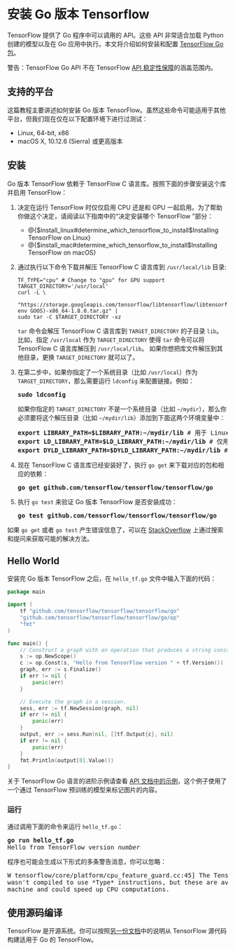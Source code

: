 # 安装 Go 版本 Tensorflow

TensorFlow 提供了 Go 程序中可以调用的 API。这些 API 非常适合加载 Python 创建的模型以及在 Go 应用中执行。本文将介绍如何安装和配置 [TensorFlow Go 包](https://godoc.org/github.com/tensorflow/tensorflow/tensorflow/go)。

警告：TensorFlow Go API 不在 TensorFlow [API 稳定性保障](https://www.tensorflow.org/programmers_guide/version_semantics)的涵盖范围内。

## 支持的平台

这篇教程主要讲述如何安装 Go 版本 TensorFlow。虽然这些命令可能适用于其他平台，但我们现在仅在以下配置环境下进行过测试：

  * Linux, 64-bit, x86
  * macOS X, 10.12.6 (Sierra) 或更高版本

## 安装

Go 版本 TensorFlow 依赖于 TensorFlow C 语言库。按照下面的步骤安装这个库并启用 TensorFlow：

  1. 决定在运行 TensorFlow 时仅仅启用 CPU 还是和 GPU 一起启用。为了帮助你做这个决定，请阅读以下指南中的“决定安装哪个 TensorFlow ”部分：

     * @{$install_linux#determine_which_tensorflow_to_install$Installing TensorFlow on Linux}
     * @{$install_mac#determine_which_tensorflow_to_install$Installing TensorFlow on macOS}

  2. 通过执行以下命令下载并解压 TensorFlow C 语言库到 `/usr/local/lib` 目录:

         TF_TYPE="cpu" # Change to "gpu" for GPU support
         TARGET_DIRECTORY='/usr/local'
         curl -L \
           "https://storage.googleapis.com/tensorflow/libtensorflow/libtensorflow-${TF_TYPE}-$(go env GOOS)-x86_64-1.8.0.tar.gz" |
         sudo tar -C $TARGET_DIRECTORY -xz

     `tar` 命令会解压 TensorFlow C 语言库到 `TARGET_DIRECTORY` 的子目录 `lib`。比如，指定 `/usr/local` 作为 `TARGET_DIRECTORY` 使得 `tar` 命令可以将 TensorFlow C 语言库解压到 `/usr/local/lib`。
     如果你想把库文件解压到其他目录，更换 `TARGET_DIRECTORY` 就可以了。

  3. 在第二步中，如果你指定了一个系统目录（比如 `/usr/local`）作为 `TARGET_DIRECTORY`，那么需要运行 `ldconfig` 来配置链接。例如：

     <pre><b>sudo ldconfig</b></pre>

     如果你指定的 `TARGET_DIRECTORY` 不是一个系统目录（比如 `~/mydir`），那么你必须要将这个解压目录（比如 `~/mydir/lib`）添加到下面这两个环境变量中：

     <pre>
     <b>export LIBRARY_PATH=$LIBRARY_PATH:~/mydir/lib</b> # 用于 Linux 和 macOS X
     <b>export LD_LIBRARY_PATH=$LD_LIBRARY_PATH:~/mydir/lib</b> # 仅用于 Linux
     <b>export DYLD_LIBRARY_PATH=$DYLD_LIBRARY_PATH:~/mydir/lib</b> # 仅用于 macOS</pre>

  4. 现在 TensorFlow C 语言库已经安装好了，执行 `go get` 来下载对应的包和相应的依赖：

     <pre><b>go get github.com/tensorflow/tensorflow/tensorflow/go</b></pre>

  5. 执行 `go test` 来验证 Go 版本 TensorFlow 是否安装成功： 

     <pre><b>go test github.com/tensorflow/tensorflow/tensorflow/go</b></pre>

如果 `go get` 或者 `go test` 产生错误信息了，可以在 [StackOverflow](http://www.stackoverflow.com/questions/tagged/tensorflow) 上通过搜索和提问来获取可能的解决方法。


## Hello World

安装完 Go 版本 TensorFlow 之后，在 `hello_tf.go` 文件中输入下面的代码：

```go
package main

import (
	tf "github.com/tensorflow/tensorflow/tensorflow/go"
	"github.com/tensorflow/tensorflow/tensorflow/go/op"
	"fmt"
)

func main() {
	// Construct a graph with an operation that produces a string constant.
	s := op.NewScope()
	c := op.Const(s, "Hello from TensorFlow version " + tf.Version())
	graph, err := s.Finalize()
	if err != nil {
		panic(err)
	}

	// Execute the graph in a session.
	sess, err := tf.NewSession(graph, nil)
	if err != nil {
		panic(err)
	}
	output, err := sess.Run(nil, []tf.Output{c}, nil)
	if err != nil {
		panic(err)
	}
	fmt.Println(output[0].Value())
}
```

关于 TensorFlow Go 语言的进阶示例请查看 [API 文档中的示例](https://godoc.org/github.com/tensorflow/tensorflow/tensorflow/go#ex-package)，这个例子使用了一个通过 TensorFlow 预训练的模型来标记图片的内容。

### 运行

通过调用下面的命令来运行 `hello_tf.go`：

<pre><b>go run hello_tf.go</b>
Hello from TensorFlow version <i>number</i></pre>

程序也可能会生成以下形式的多条警告消息，你可以忽略：

<pre>W tensorflow/core/platform/cpu_feature_guard.cc:45] The TensorFlow library
wasn't compiled to use *Type* instructions, but these are available on your
machine and could speed up CPU computations.</pre>


## 使用源码编译

TensorFlow 是开源系统。你可以按照[另一份文档](https://github.com/tensorflow/tensorflow/blob/master/tensorflow/go/README.md)中的说明从 TensorFlow 源代码构建适用于 Go 的 TensorFlow。
